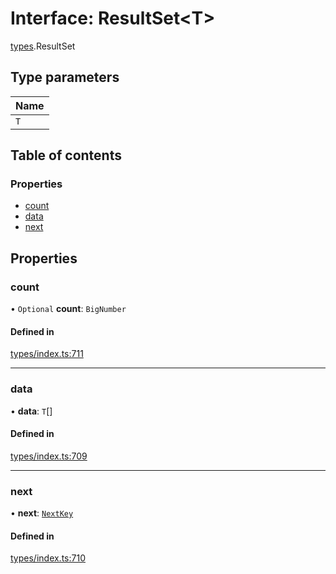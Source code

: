 # Interface: ResultSet<T\>

[types](../wiki/types).ResultSet

## Type parameters

| Name |
| :------ |
| `T` |

## Table of contents

### Properties

- [count](../wiki/types.ResultSet#count)
- [data](../wiki/types.ResultSet#data)
- [next](../wiki/types.ResultSet#next)

## Properties

### count

• `Optional` **count**: `BigNumber`

#### Defined in

[types/index.ts:711](https://github.com/PolymeshAssociation/polymesh-sdk/blob/16e8c2ca/src/types/index.ts#L711)

___

### data

• **data**: `T`[]

#### Defined in

[types/index.ts:709](https://github.com/PolymeshAssociation/polymesh-sdk/blob/16e8c2ca/src/types/index.ts#L709)

___

### next

• **next**: [`NextKey`](../wiki/types#nextkey)

#### Defined in

[types/index.ts:710](https://github.com/PolymeshAssociation/polymesh-sdk/blob/16e8c2ca/src/types/index.ts#L710)
